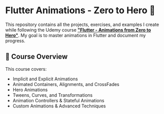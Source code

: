 # Flutter Animations - Zero to Hero 🚀

This repository contains all the projects, exercises, and examples I create while following the Udemy course **["Flutter - Animations from Zero to Hero"](https://www.udemy.com/course/flutter-animations-zero-to-hero/)**. My goal is to master animations in Flutter and document my progress.

## 📌 Course Overview
This course covers:
- Implicit and Explicit Animations
- Animated Containers, Alignments, and CrossFades
- Hero Animations
- Tweens, Curves, and Transformations
- Animation Controllers & Stateful Animations
- Custom Animations & Advanced Techniques
